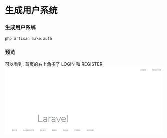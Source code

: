 # 生成用户系统

### 生成用户系统
```shell
php artisan make:auth
```

### 预览
可以看到, 首页的右上角多了 LOGIN 和 REGISTER  
![laravel-auth](https://raw.githubusercontent.com/duiying/img/master/laravel-auth.jpg)  